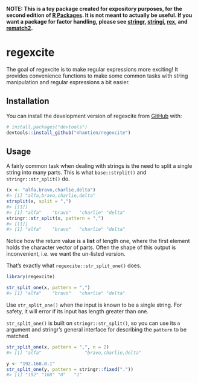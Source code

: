 
<!-- README.md is generated from README.Rmd. Please edit that file -->

**NOTE: This is a toy package created for expository purposes, for the
second edition of [R Packages](https://r-pkgs.org). It is not meant to
actually be useful. If you want a package for factor handling, please
see [stringr](https://stringr.tidyverse.org),
[stringi](https://stringi.gagolewski.com/),
[rex](https://cran.r-project.org/package=rex), and
[rematch2](https://cran.r-project.org/package=rematch2).**

# regexcite

<!-- badges: start -->

<!-- badges: end -->

The goal of regexcite is to make regular expressions more exciting! It
provides convenience functions to make some common tasks with string
manipulation and regular expressions a bit easier.

## Installation

You can install the development version of regexcite from
[GitHub](https://github.com/) with:

``` r
# install.packages("devtools")
devtools::install_github("nhantien/regexcite")
```

## Usage

A fairly common task when dealing with strings is the need to split a
single string into many parts. This is what `base::strplit()` and
`stringr::str_split()` do.

``` r
(x <- "alfa,bravo,charlie,delta")
#> [1] "alfa,bravo,charlie,delta"
strsplit(x, split = ",")
#> [[1]]
#> [1] "alfa"    "bravo"   "charlie" "delta"
stringr::str_split(x, pattern = ",")
#> [[1]]
#> [1] "alfa"    "bravo"   "charlie" "delta"
```

Notice how the return value is a **list** of length one, where the first
element holds the character vector of parts. Often the shape of this
output is inconvenient, i.e. we want the un-listed version.

That’s exactly what `regexcite::str_split_one()` does.

``` r
library(regexcite)

str_split_one(x, pattern = ",")
#> [1] "alfa"    "bravo"   "charlie" "delta"
```

Use `str_split_one()` when the input is known to be a single string. For
safety, it will error if its input has length greater than one.

`str_split_one()` is built on `stringr::str_split()`, so you can use its
`n` argument and stringr’s general interface for describing the
`pattern` to be matched.

``` r
str_split_one(x, pattern = ",", n = 2)
#> [1] "alfa"                "bravo,charlie,delta"

y <- "192.168.0.1"
str_split_one(y, pattern = stringr::fixed("."))
#> [1] "192" "168" "0"   "1"
```
